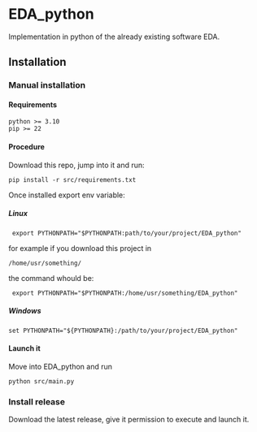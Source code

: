 # EDA_python
Implementation in python of the already existing software EDA.

## Installation

### Manual installation

#### Requirements
```
python >= 3.10
pip >= 22
```
#### Procedure
Download this repo, jump into it and run:
```
pip install -r src/requirements.txt 
```
Once installed export env variable:
##### Linux
```
 export PYTHONPATH="$PYTHONPATH:path/to/your/project/EDA_python"
 ```
 for example if you download this project in 
 ```
 /home/usr/something/
```
the command whould be:
```
 export PYTHONPATH="$PYTHONPATH:/home/usr/something/EDA_python"
```
##### Windows
```
set PYTHONPATH="${PYTHONPATH}:/path/to/your/project/EDA_python"
```
#### Launch it
Move into EDA_python and run
```
python src/main.py
```

### Install release
Download the latest release, give it permission to execute and launch it.
